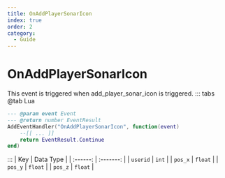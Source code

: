 ```yaml
---
title: OnAddPlayerSonarIcon
index: true
order: 2
category:
  - Guide
---
```


# OnAddPlayerSonarIcon
This event is triggered when add_player_sonar_icon is triggered.
::: tabs
@tab Lua
```lua
--- @param event Event
--- @return number EventResult
AddEventHandler("OnAddPlayerSonarIcon", function(event)
    --[[ ... ]]
    return EventResult.Continue
end)
```

:::
|    Key   | Data Type |
| :------: | :-------: |
| `userid` |   `int`   |
|  `pos_x` |  `float`  |
|  `pos_y` |  `float`  |
|  `pos_z` |  `float`  |